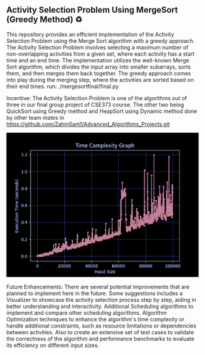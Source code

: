## Activity Selection Problem Using MergeSort (Greedy Method) :recycle:

This repository provides an efficient implementation of the Activity Selection Problem using the Merge Sort algorithm with a greedy approach. The Activity Selection Problem involves selecting a maximum number of non-overlapping activities from a given set, where each activity has a start time and an end time. The implementation utilizes the well-known Merge Sort algorithm, which divides the input array into smaller subarrays, sorts them, and then merges them back together. The greedy approach comes into play during the merging step, where the activities are sorted based on their end times. run: ./mergesortfinal/final.py

Incentive: The Activity Selection Problem is one of the algorithms out of three in our final group project of CSE373 course. The other two being QuickSort using Greedy method and HeapSort using Dynamic method done by other team mates in https://github.com/ZahinSam1/Advanced_Algorithms_Projects.git

![Alt](./graph.jpg)

Future Enhancements: There are several potential improvements that are planned to implement here in the future. Some suggestions includes a Visualizer to showcase the activity selection process step by step, aiding in better understanding and interactivity. Additional Scheduling algorithms to implement and compare other scheduling algorithms. Algorithm Optimization techniques to enhance the algorithm's time complexity or handle additional constraints, such as resource limitations or dependencies between activities.
Also to create an extensive set of test cases to validate the correctness of the algorithm and performance benchmarks to evaluate its efficiency on different input sizes.

